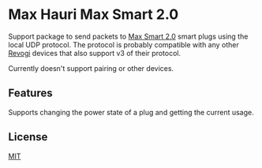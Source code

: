 # Max Hauri Max Smart 2.0

Support package to send packets to [Max Smart 2.0](https://maxsmart.ch) smart plugs using the local UDP protocol.
The protocol is probably compatible with any other [Revogi](https://revogi.com) devices that also support v3 of their protocol.

Currently doesn't support pairing or other devices.

## Features

Supports changing the power state of a plug and getting the current usage.

## License

[MIT](LICENSE)